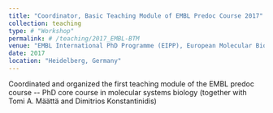 ```yaml
---
title: "Coordinator, Basic Teaching Module of EMBL Predoc Course 2017"
collection: teaching
type: # "Workshop"
permalink: # /teaching/2017_EMBL-BTM
venue: "EMBL International PhD Programme (EIPP), European Molecular Biology Laboratory (EMBL)"
date: 2017
location: "Heidelberg, Germany"
---
```


Coordinated and organized the first teaching module of the EMBL predoc course -- PhD core course in molecular systems biology (together with Tomi A. Määttä and Dimitrios Konstantinidis)
